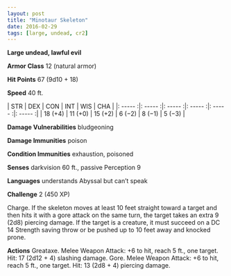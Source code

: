 ```yaml
---
layout: post
title: "Minotaur Skeleton"
date: 2016-02-29
tags: [large, undead, cr2]
---
```


**Large undead, lawful evil**

**Armor Class** 12 (natural armor)

**Hit Points** 67 (9d10 + 18)

**Speed** 40 ft.

|   STR   |   DEX   |   CON   |   INT   |   WIS   |   CHA   |
|: ----- :|: ----- :|: ----- :|: ----- :|: ----- :|: ----- :|
| 18 (+4) | 11 (+0) | 15 (+2) | 6 (−2) | 8 (−1) | 5 (−3) |

**Damage Vulnerabilities** bludgeoning 

**Damage Immunities** poison 

**Condition Immunities** exhaustion, poisoned 

**Senses** darkvision 60 ft., passive Perception 9 

**Languages** understands Abyssal but can’t speak 

**Challenge** 2 (450 XP) 

Charge. If the skeleton moves at least 10 feet straight toward a target and then hits it with a gore attack on the same turn, the target takes an extra 9 (2d8) piercing damage. If the target is a creature, it must succeed on a DC 14 Strength saving throw or be pushed up to 10 feet away and knocked prone. 

**Actions** Greataxe. Melee Weapon Attack: +6 to hit, reach 5 ft., one target. Hit: 17 (2d12 + 4) slashing damage. Gore. Melee Weapon Attack: +6 to hit, reach 5 ft., one target. Hit: 13 (2d8 + 4) piercing damage.
